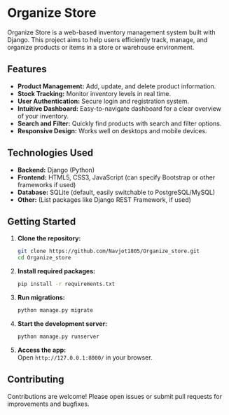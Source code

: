 

# Organize Store

Organize Store is a web-based inventory management system built with Django. This project aims to help users efficiently track, manage, and organize products or items in a store or warehouse environment.

## Features

- **Product Management:** Add, update, and delete product information.
- **Stock Tracking:** Monitor inventory levels in real time.
- **User Authentication:** Secure login and registration system.
- **Intuitive Dashboard:** Easy-to-navigate dashboard for a clear overview of your inventory.
- **Search and Filter:** Quickly find products with search and filter options.
- **Responsive Design:** Works well on desktops and mobile devices.

## Technologies Used

- **Backend:** Django (Python)
- **Frontend:** HTML5, CSS3, JavaScript (can specify Bootstrap or other frameworks if used)
- **Database:** SQLite (default, easily switchable to PostgreSQL/MySQL)
- **Other:** (List packages like Django REST Framework, if used)

## Getting Started

1. **Clone the repository:**
   ```bash
   git clone https://github.com/Navjot1805/Organize_store.git
   cd Organize_store
   ```
2. **Install required packages:**
   ```bash
   pip install -r requirements.txt
   ```
3. **Run migrations:**
   ```bash
   python manage.py migrate
   ```
4. **Start the development server:**
   ```bash
   python manage.py runserver
   ```
5. **Access the app:**  
   Open `http://127.0.0.1:8000/` in your browser.

## Contributing

Contributions are welcome! Please open issues or submit pull requests for improvements and bugfixes.



